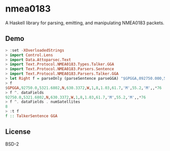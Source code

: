 # nmea0183

A Haskell library for parsing, emitting, and manipulating NMEA0183 packets.

## Demo

```haskell
> :set -XOverloadedStrings
> import Control.Lens
> import Data.Attoparsec.Text
> import Text.Protocol.NMEA0183.Types.Talker.GGA
> import Text.Protocol.NMEA0183.Parsers.Sentence
> import Text.Protocol.NMEA0183.Parsers.Talker.GGA
> let Right f = parseOnly (parseSentence parseGGA) "$GPGGA,092750.000,5321.6802,N,00630.3372,W,1,8,1.03,61.7,M,55.2,M,,*76\r\n"
> f
$GPGGA,92750.0,5321.6802,N,630.3372,W,1,8,1.03,61.7,'M',55.2,'M',,*76
> f ^. dataFields
92750.0,5321.6802,N,630.3372,W,1,8,1.03,61.7,'M',55.2,'M',,*76
> f ^. dataFields . numSatellites
8
> :t f
f :: TalkerSentence GGA
```

## License

BSD-2
